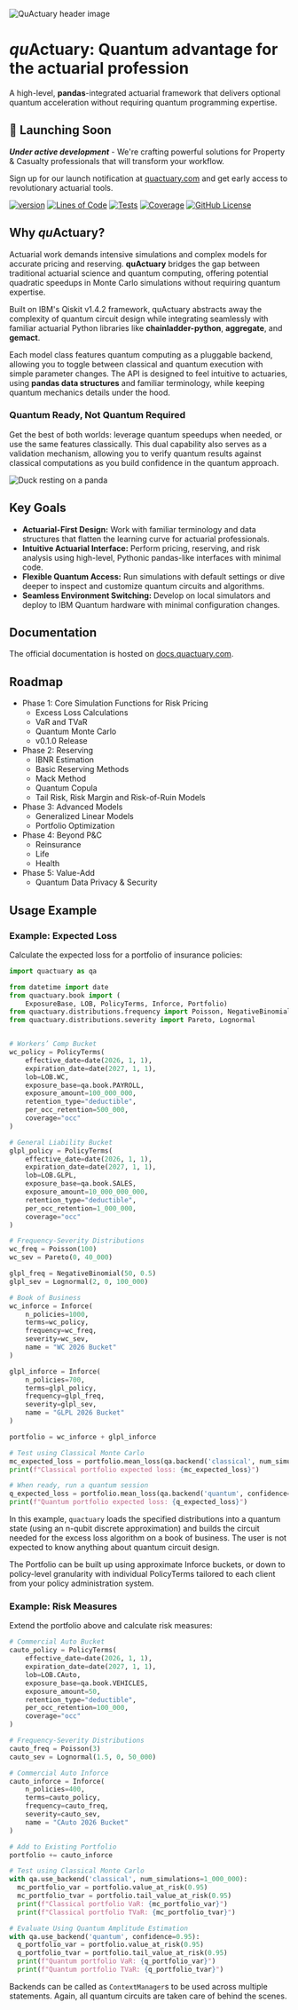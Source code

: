![QuActuary header image](images/qc-header.jpg)
# *qu*Actuary: Quantum advantage for the actuarial profession

A high-level, **pandas**-integrated actuarial framework that delivers optional quantum acceleration without requiring quantum programming expertise.

## 🚀 Launching Soon

_**Under active development**_ - We're crafting powerful solutions for Property & Casualty professionals that will transform your workflow.

Sign up for our launch notification at [quactuary.com](https://quactuary.com/) and get early access to revolutionary actuarial tools.

[![version](https://img.shields.io/github/v/tag/AlexFiliakov/quactuary?label=version&sort=semver)](https://github.com/AlexFiliakov/quactuary/releases)
[![Lines of Code](https://img.shields.io/badge/dynamic/json?label=lines%20of%20code&url=https://raw.githubusercontent.com/AlexFiliakov/quactuary/main/loc.json&query=$.SUM.code&color=blue)](https://github.com/AlexFiliakov/quactuary)
[![Tests](https://img.shields.io/github/actions/workflow/status/AlexFiliakov/quactuary/.github/workflows/python-tests.yml?branch=main)](https://github.com/AlexFiliakov/quactuary/actions)
[![Coverage](https://img.shields.io/endpoint?url=https://raw.githubusercontent.com/AlexFiliakov/quactuary/main/coverage.json)](https://github.com/AlexFiliakov/quactuary/actions)
[![GitHub License](https://img.shields.io/github/license/AlexFiliakov/quactuary)](https://github.com/AlexFiliakov/quactuary/blob/main/LICENSE)

## Why *qu*Actuary?

Actuarial work demands intensive simulations and complex models for accurate pricing and reserving. **quActuary** bridges the gap between traditional actuarial science and quantum computing, offering potential quadratic speedups in Monte Carlo simulations without requiring quantum expertise. 

Built on IBM's Qiskit v1.4.2 framework, quActuary abstracts away the complexity of quantum circuit design while integrating seamlessly with familiar actuarial Python libraries like **chainladder-python**, **aggregate**, and **gemact**.

Each model class features quantum computing as a pluggable backend, allowing you to toggle between classical and quantum execution with simple parameter changes. The API is designed to feel intuitive to actuaries, using **pandas data structures** and familiar terminology, while keeping quantum mechanics details under the hood.

### Quantum Ready, Not Quantum Required

Get the best of both worlds: leverage quantum speedups when needed, or use the same features classically. This dual capability also serves as a validation mechanism, allowing you to verify quantum results against classical computations as you build confidence in the quantum approach.

![Duck resting on a panda](images/panda-duck.png)

## Key Goals

- **Actuarial-First Design:** Work with familiar terminology and data structures that flatten the learning curve for actuarial professionals.
- **Intuitive Actuarial Interface:** Perform pricing, reserving, and risk analysis using high-level, Pythonic pandas-like interfaces with minimal code.
- **Flexible Quantum Access:** Run simulations with default settings or dive deeper to inspect and customize quantum circuits and algorithms.
- **Seamless Environment Switching:** Develop on local simulators and deploy to IBM Quantum hardware with minimal configuration changes.

## Documentation

The official documentation is hosted on [docs.quactuary.com](https://docs.quactuary.com/).

## Roadmap
- Phase 1: Core Simulation Functions for Risk Pricing
  - Excess Loss Calculations
  - VaR and TVaR
  - Quantum Monte Carlo
  - v0.1.0 Release
- Phase 2: Reserving
  - IBNR Estimation
  - Basic Reserving Methods
  - Mack Method
  - Quantum Copula
  - Tail Risk, Risk Margin and Risk-of-Ruin Models
- Phase 3: Advanced Models
  - Generalized Linear Models
  - Portfolio Optimization
- Phase 4: Beyond P&C
  - Reinsurance
  - Life
  - Health
- Phase 5: Value-Add
  - Quantum Data Privacy & Security

## Usage Example

### Example: Expected Loss

Calculate the expected loss for a portfolio of insurance policies:

```python
import quactuary as qa

from datetime import date
from quactuary.book import (
    ExposureBase, LOB, PolicyTerms, Inforce, Portfolio)
from quactuary.distributions.frequency import Poisson, NegativeBinomial
from quactuary.distributions.severity import Pareto, Lognormal


# Workers’ Comp Bucket
wc_policy = PolicyTerms(
    effective_date=date(2026, 1, 1),
    expiration_date=date(2027, 1, 1),
    lob=LOB.WC,
    exposure_base=qa.book.PAYROLL,
    exposure_amount=100_000_000,
    retention_type="deductible",
    per_occ_retention=500_000,
    coverage="occ"
)

# General Liability Bucket
glpl_policy = PolicyTerms(
    effective_date=date(2026, 1, 1),
    expiration_date=date(2027, 1, 1),
    lob=LOB.GLPL,
    exposure_base=qa.book.SALES,
    exposure_amount=10_000_000_000,
    retention_type="deductible",
    per_occ_retention=1_000_000,
    coverage="occ"
)

# Frequency-Severity Distributions
wc_freq = Poisson(100)
wc_sev = Pareto(0, 40_000)

glpl_freq = NegativeBinomial(50, 0.5)
glpl_sev = Lognormal(2, 0, 100_000)

# Book of Business
wc_inforce = Inforce(
    n_policies=1000,
    terms=wc_policy,
    frequency=wc_freq,
    severity=wc_sev,
    name = "WC 2026 Bucket"
)

glpl_inforce = Inforce(
    n_policies=700,
    terms=glpl_policy,
    frequency=glpl_freq,
    severity=glpl_sev,
    name = "GLPL 2026 Bucket"
)

portfolio = wc_inforce + glpl_inforce

# Test using Classical Monte Carlo
mc_expected_loss = portfolio.mean_loss(qa.backend('classical', num_simulations=1_000_000))
print(f"Classical portfolio expected loss: {mc_expected_loss}")

# When ready, run a quantum session
q_expected_loss = portfolio.mean_loss(qa.backend('quantum', confidence=0.95))
print(f"Quantum portfolio expected loss: {q_expected_loss}")
```

In this example, `quactuary` loads the specified distributions into a quantum state (using an n-qubit discrete approximation) and builds the circuit needed for the excess loss algorithm on a book of business. The user is not expected to know anything about quantum circuit design.

The Portfolio can be built up using approximate Inforce buckets, or down to policy-level granularity with individual PolicyTerms tailored to each client from your policy administration system.

### Example: Risk Measures

Extend the portfolio above and calculate risk measures:

```python
# Commercial Auto Bucket
cauto_policy = PolicyTerms(
    effective_date=date(2026, 1, 1),
    expiration_date=date(2027, 1, 1),
    lob=LOB.CAuto,
    exposure_base=qa.book.VEHICLES,
    exposure_amount=50,
    retention_type="deductible",
    per_occ_retention=100_000,
    coverage="occ"
)

# Frequency-Severity Distributions
cauto_freq = Poisson(3)
cauto_sev = Lognormal(1.5, 0, 50_000)

# Commercial Auto Inforce
cauto_inforce = Inforce(
    n_policies=400,
    terms=cauto_policy,
    frequency=cauto_freq,
    severity=cauto_sev,
    name = "CAuto 2026 Bucket"
)

# Add to Existing Portfolio
portfolio += cauto_inforce

# Test using Classical Monte Carlo
with qa.use_backend('classical', num_simulations=1_000_000):
  mc_portfolio_var = portfolio.value_at_risk(0.95)
  mc_portfolio_tvar = portfolio.tail_value_at_risk(0.95)
  print(f"Classical portfolio VaR: {mc_portfolio_var}")
  print(f"Classical portfolio TVaR: {mc_portfolio_tvar}")

# Evaluate Using Quantum Amplitude Estimation
with qa.use_backend('quantum', confidence=0.95):
  q_portfolio_var = portfolio.value_at_risk(0.95)
  q_portfolio_tvar = portfolio.tail_value_at_risk(0.95)
  print(f"Quantum portfolio VaR: {q_portfolio_var}")
  print(f"Quantum portfolio TVaR: {q_portfolio_tvar}")
```

Backends can be called as `ContextManager`s to be used across multiple statements. Again, all quantum circuits are taken care of behind the scenes.
